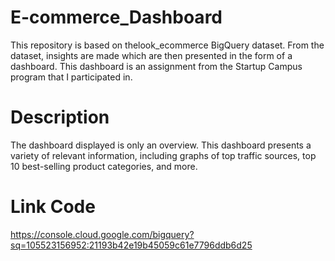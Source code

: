 # E-commerce_Dashboard
This repository is based on thelook_ecommerce BigQuery dataset. From the dataset, insights are made which are then presented in the form of a dashboard. This dashboard is an assignment from the Startup Campus program that I participated in. 

# Description
The dashboard displayed is only an overview. This dashboard presents a variety of relevant information, including graphs of top traffic sources, top 10 best-selling product categories, and more.

# Link Code
https://console.cloud.google.com/bigquery?sq=105523156952:21193b42e19b45059c61e7796ddb6d25
